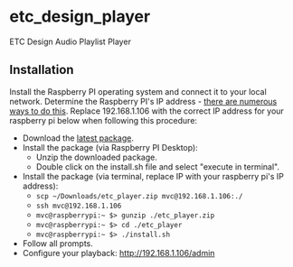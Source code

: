 # etc_design_player
ETC Design Audio Playlist Player


## Installation

Install the Raspberry PI operating system and connect it to your local network.
Determine the Raspberry PI's IP address - [there are numerous ways to do this](https://letmegooglethat.com/?q=How+do+I+determine+my+Raspberry+PI%27s+IP+address%3F).
Replace 192.168.1.106 with the correct IP address for your raspberry pi below 
when following this procedure:

 - Download the [latest package](https://github.com/bckohan/etc_design_player/blob/main/etc_player.zip).
 - Install the package (via Raspberry PI Desktop):
    * Unzip the downloaded package.
    * Double click on the install.sh file and select "execute in terminal".
 - Install the package (via terminal, replace IP with your raspberry pi's IP address):
    * `scp ~/Downloads/etc_player.zip mvc@192.168.1.106:./`
    * `ssh mvc@192.168.1.106`
    * `mvc@raspberrypi:~ $> gunzip ./etc_player.zip`
    * `mvc@raspberrypi:~ $> cd ./etc_player`
    * `mvc@raspberrypi:~ $> ./install.sh`
 - Follow all prompts.
 - Configure your playback: http://192.168.1.106/admin
